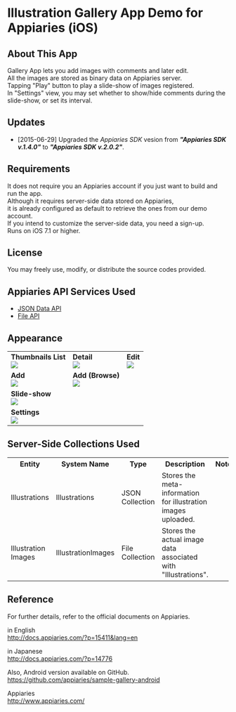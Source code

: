 Illustration Gallery App Demo for Appiaries (iOS)
===========================

## About This App

Gallery App lets you add images with comments and later edit.  
All the images are stored as binary data on Appiaries server.  
Tapping "Play" button to play a slide-show of images registered.  
In "Settings" view, you may set whether to show/hide comments during the slide-show, or set its interval.

## Updates

* [2015-06-29] Upgraded the _Appiaries SDK_ vesion from _**"Appiaries SDK v.1.4.0"**_ to _**"Appiaries SDK v.2.0.2"**_. 

## Requirements

It does not require you an Appiaries account if you just want to build and run the app.  
Although it requires server-side data stored on Appiaries,  
it is already configured as default to retrieve the ones from our demo account.  
If you intend to customize the server-side data, you need a sign-up.  
Runs on iOS 7.1 or higher.

## License

You may freely use, modify, or distribute the source codes provided.

## Appiaries API Services Used

* <a href="http://docs.appiaries.com/?p=11015&lang=en">JSON Data API</a>
* <a href="http://docs.appiaries.com/?p=11075&lang=en">File API</a>

## Appearance

<table>

<tr>
<td>
<b>Thumbnails List</b><br />
<img src="http://docs.appiaries.com/wordpress/wp-content/uploads/img/sample_gallery_shot_list.png">
</td>
<td>
<b>Detail</b><br />
<img src="http://docs.appiaries.com/wordpress/wp-content/uploads/img/sample_gallery_shot_list_detail.png">
</td>
<td>
<b>Edit</b><br />
<img src="http://docs.appiaries.com/wordpress/wp-content/uploads/img/sample_gallery_shot_edit.png">
</td>
</tr>

<tr>
<td>
<b>Add</b><br />
<img src="http://docs.appiaries.com/wordpress/wp-content/uploads/img/sample_gallery_shot_add.png">
</td>
<td>
<b>Add (Browse)</b><br />
<img src="http://docs.appiaries.com/wordpress/wp-content/uploads/img/sample_gallery_shot_add_browse.png">
</td>
<td></td>
</tr>

<tr>
<td colspan="3">
<b>Slide-show</b><br />
<img src="http://docs.appiaries.com/wordpress/wp-content/uploads/img/sample_gallery_shot_play.png">
</td>
</tr>

<tr>
<td>
<b>Settings</b><br />
<img src="http://docs.appiaries.com/wordpress/wp-content/uploads/img/sample_gallery_shot_setting.png">
</td>
<td></td>
<td></td>
</tr>

</table>


## Server-Side Collections Used

<table>

<tr>
<th>Entity</th>
<th>System Name</th>
<th>Type</th>
<th>Description</th>
<th>Note</th>
</tr>

<tr>
<td>Illustrations</td>
<td>Illustrations</td>
<td>JSON Collection</td>
<td>Stores the meta-information for illustration images uploaded.</td>
<td></td>
</tr>

<tr>
<td>Illustration Images</td>
<td>IllustrationImages</td>
<td>File Collection</td>
<td>Stores the actual image data associated with "Illustrations".</td>
<td></td>
</tr>

</table>


## Reference

For further details, refer to the official documents on Appiaries.

in English  
http://docs.appiaries.com/?p=15411&lang=en

in Japanese  
http://docs.appiaries.com/?p=14776

Also, Android version available on GitHub.  
https://github.com/appiaries/sample-gallery-android

Appiaries  
http://www.appiaries.com/
